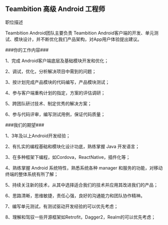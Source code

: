 ## Teambition 高级 Android 工程师 ##

职位描述

Teambition Android团队主要负责 Teambition Android客户端的开发、单元测试、模块设计，并不断优化我们产品架构，对App用户体验提出建议。

###你的工作内容###

1、完成 Android客户端底层及基础模块开发和优化；

2、调试，优化，分析解决项目中需到的问题；

3、按计划完成产品模块的代码编写，产品模块测试；

4、参与客户端重构计划的指定，方案的评估调研；

5、跨团队研讨技术、制定优秀的解决方案；

6、参与代码评审，编写测试用例，保证代码质量；

###我们的期望###

1、3年及以上Android开发经验；

2、有扎实的编程基础和模块化设计功底，熟练掌握 Java 开发语言；

3、在多种框架下编程，如Cordova，ReactNative，插件化等；

4、熟练掌握 Android 系统特性，熟悉系统各种 manager 和服务的功能，对移动终端的整体系统有所了解；

5、持续关注新的技术，从其中选择适合我们的技术并应用其改进我们的产品；

6、思路清晰，思维敏捷，责任心强，良好的沟通能力和团队协作精神。

7、编写单元测试，有测试驱动开发经验的可以优先考虑；

8、理解和驾驭一些开源框架如Retrofit，Dagger2，Realm的可以优先考虑；


